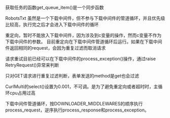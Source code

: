 
获取任务的函数get_queue_item()是一个同步函数

RobotsTxt 虽然是一个下载中间件，但不参与下载中间件的管道循环，并且优先级比较高，执行完之后才会进入下载中间件的循环

重定向，暂时不能放入下载中间件，因为涉及到c变量的操作，然而c变量不作为下载中间件的参数。
目前重定向在下载中间件管道循环后运行。如果在下载中间件返回相同的request，会因为重复过滤而取消请求

请求重试目前已经可以在下载中间件的process_exception()操作，通过raise RetryRequest()异常来判断

只对GET请求进行重复过滤判断，表单发送的method是get也会过滤

CurlMulti的select()设置为0.001，不可调。是为了避免重定向或者超时时，主循环cpu占用过高

下载中间件管道循环，按DOWNLOADER_MIDDLEWARES的顺序执行process_request，逆序执行process_response和process_exception。